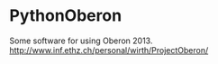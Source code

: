PythonOberon
============

Some software for using Oberon 2013. http://www.inf.ethz.ch/personal/wirth/ProjectOberon/
